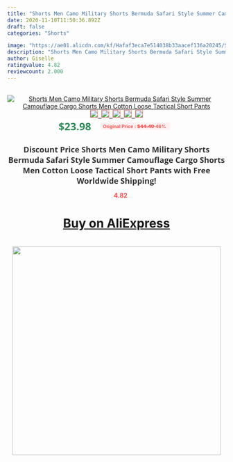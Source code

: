 ```yaml
---
title: "Shorts Men Camo Military Shorts Bermuda Safari Style Summer Camouflage Cargo Shorts Men Cotton Loose Tactical Short Pants"
date: 2020-11-10T11:50:36.892Z
draft: false
categories: "Shorts"

image: "https://ae01.alicdn.com/kf/Hafaf3eca7e514038b33aacef136a20245/Shorts-Men-Camo-Military-Shorts-Bermuda-Safari-Style-Summer-Camouflage-Cargo-Shorts-Men-Cotton-Loose-Tactical.jpg"
description: "Shorts Men Camo Military Shorts Bermuda Safari Style Summer Camouflage Cargo Shorts Men Cotton Loose Tactical Short Pants"
author: Giselle
ratingvalue: 4.82
reviewcount: 2.000
---
```

<br>
<div style="text-align: center;">
<a href="https://s.click.aliexpress.com/e/_AYUUBj" target="_blank" rel="nofollow noopener noreferrer"><img alt="Shorts Men Camo Military Shorts Bermuda Safari Style Summer Camouflage Cargo Shorts Men Cotton Loose Tactical Short Pants" class="magnifier-image" src="https://ae01.alicdn.com/kf/Hafaf3eca7e514038b33aacef136a20245/Shorts-Men-Camo-Military-Shorts-Bermuda-Safari-Style-Summer-Camouflage-Cargo-Shorts-Men-Cotton-Loose-Tactical.jpg_640x640.jpg">
<br>
<img style="border:1px solid salmon" src="https://ae01.alicdn.com/kf/Hafaf3eca7e514038b33aacef136a20245/Shorts-Men-Camo-Military-Shorts-Bermuda-Safari-Style-Summer-Camouflage-Cargo-Shorts-Men-Cotton-Loose-Tactical.jpg_120x120.jpg">&nbsp;&nbsp;<img style="border:1px solid salmon" src="https://ae01.alicdn.com/kf/H27c56cd6f2d14d75bfc0e4cb0da00ca9T/Shorts-Men-Camo-Military-Shorts-Bermuda-Safari-Style-Summer-Camouflage-Cargo-Shorts-Men-Cotton-Loose-Tactical.jpg_120x120.jpg">&nbsp;&nbsp;<img style="border:1px solid salmon" src="https://ae01.alicdn.com/kf/Hefed0d9fd29047c089906f661a67b9466/Shorts-Men-Camo-Military-Shorts-Bermuda-Safari-Style-Summer-Camouflage-Cargo-Shorts-Men-Cotton-Loose-Tactical.jpg_120x120.jpg">&nbsp;&nbsp;<img style="border:1px solid salmon" src="https://ae01.alicdn.com/kf/H1ab4234073ae43669541ca4400a5e14ba/Shorts-Men-Camo-Military-Shorts-Bermuda-Safari-Style-Summer-Camouflage-Cargo-Shorts-Men-Cotton-Loose-Tactical.jpg_120x120.jpg">&nbsp;&nbsp;<img style="border:1px solid salmon" src="https://ae01.alicdn.com/kf/H0a356ab8cdc64774816a171a5f6ed7c6j/Shorts-Men-Camo-Military-Shorts-Bermuda-Safari-Style-Summer-Camouflage-Cargo-Shorts-Men-Cotton-Loose-Tactical.jpg_120x120.jpg"></a></div><br0>
<div style="text-align: center;"><span style="background-color: white; border: 0px; box-sizing: border-box; color: seagreen; display: inline-block; font-family: &quot;open sans&quot; , &quot;arial&quot; , &quot;helvetica&quot; , sans-serif , &quot;heiti&quot;; font-size: 24px; font-stretch: inherit; font-weight: 700; line-height: inherit; margin: 0px 10px 0px 0px; padding: 0px; vertical-align: middle;">$23.98 </span>
<span style="background: rgb(255 , 241 , 241); border-radius: 3px; border: 0px; box-sizing: border-box; color: #ff4747; display: inline-block; font-family: inherit; font-size: 12px; font-stretch: inherit; font-style: inherit; font-variant: inherit; font-weight: 600; line-height: inherit; margin: 0px; padding: 2px 5px; transform: scale(0.9); vertical-align: middle;">Original Price : <b style="text-decoration: line-through;">$44.40 </b> 46%&nbsp;&nbsp;</span></div>
<h1 style="color: #333333; display: inline-block; font-family: &quot;open sans&quot; , &quot;arial&quot; , &quot;helvetica&quot; , sans-serif , &quot;heiti&quot;; font-size: 18px; font-stretch: inherit; font-weight: 700; text-align: center;">Discount Price Shorts Men Camo Military Shorts Bermuda Safari Style Summer Camouflage Cargo Shorts Men Cotton Loose Tactical Short Pants with Free Worldwide Shipping!</h1>
<div style="color: #ff4747; text-align: center;">
<img src="https://4.bp.blogspot.com/-M0ZcTcb-5uY/XleCXlxnR4I/AAAAAAAAAEc/OrjgMkXV1oMQFaCRZj5HQwOCBcu3w1FegCPcBGAYYCw/s1600/star.png" style="height: 15px;">&nbsp;<b>4.82</b></div>
<div class="button_cont" align="center"><a class="buynow_a" href="https://s.click.aliexpress.com/e/_AYUUBj" target="_blank" rel="nofollow noopener noreferrer"><H1>Buy on AliExpress</H1></a></div><br>
<div class="separator" style="clear: both; text-align: center;">
<img src="https://lh3.googleusercontent.com/-pTy5HemUv9M/XlePHvY0dAI/AAAAAAAAAE4/0nX5iRUoIWY8eMW9Dpxeirr157OZliDIgCLcBGAsYHQ/s1600/badge.gif" width="480">
</div>

